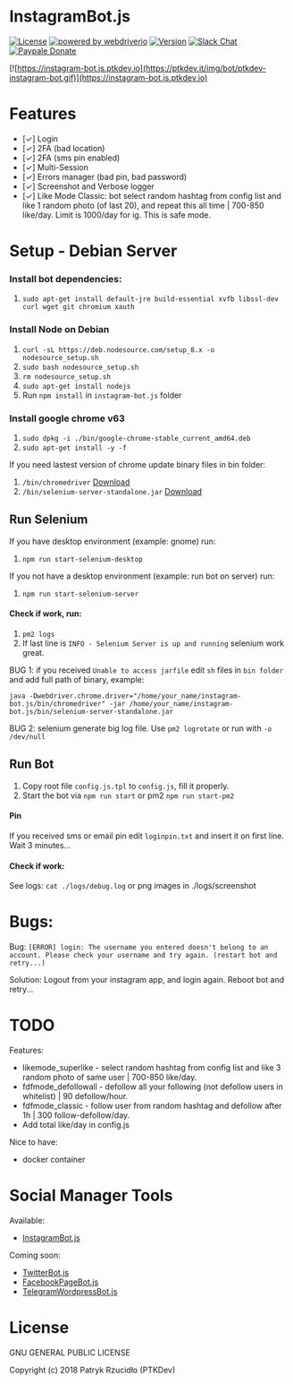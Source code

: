 # InstagramBot.js
[![License](https://img.shields.io/badge/license-GLPv3-brightgreen.svg)]()
[![powered by webdriverio](https://img.shields.io/badge/powered%20by-webdriverio-46aef7.svg)](https://github.com/webdriverio/webdriverio)
[![Version](https://img.shields.io/badge/version-v0.4.1-lightgrey.svg)](https://github.com/ptkdev/instagram-bot.js/releases)
[![Slack Chat](https://img.shields.io/badge/chat%20on-Slack-orange.svg)](https://slack.ptkdev.io)
[![Paypale Donate](https://img.shields.io/badge/donate-PayPal-red.svg)](https://paypal.me/ptkdev)

[![https://instagram-bot.js.ptkdev.io](https://ptkdev.it/img/bot/ptkdev-instagram-bot.gif)](https://instagram-bot.js.ptkdev.io)

# Features
* [✓] Login
* [✓] 2FA (bad location)
* [✓] 2FA (sms pin enabled)
* [✓] Multi-Session
* [✓] Errors manager (bad pin, bad password)
* [✓] Screenshot and Verbose logger
* [✓] Like Mode Classic: bot select random hashtag from config list and like 1 random photo (of last 20), and repeat this all time | 700-850 like/day. Limit is 1000/day for ig. This is safe mode.

# Setup - Debian Server
### Install bot dependencies:
1. `sudo apt-get install default-jre build-essential xvfb libssl-dev curl wget git chromium xauth`

### Install Node on Debian
1. `curl -sL https://deb.nodesource.com/setup_8.x -o nodesource_setup.sh `
2. `sudo bash nodesource_setup.sh`
3. `rm nodesource_setup.sh`
4. `sudo apt-get install nodejs`
5. Run `npm install` in `instagram-bot.js` folder

### Install google chrome v63
1. `sudo dpkg -i ./bin/google-chrome-stable_current_amd64.deb`
2. `sudo apt-get install -y -f`

If you need lastest version of chrome update binary files in bin folder:
1. `/bin/chromedriver` [Download](https://sites.google.com/a/chromium.org/chromedriver/)
2. `/bin/selenium-server-standalone.jar` [Download](http://www.seleniumhq.org/download/)

## Run Selenium
If you have desktop environment (example: gnome) run:
1. `npm run start-selenium-desktop`

If you not have a desktop environment (example: run bot on server) run:
1. `npm run start-selenium-server`

#### Check if work, run:
1. `pm2 logs`
2. If last line is `INFO - Selenium Server is up and running` selenium work great.

BUG 1: if you received `Unable to access jarfile` edit `sh` files in `bin folder` and add full path of binary, example:

`java -Dwebdriver.chrome.driver="/home/your_name/instagram-bot.js/bin/chromedriver" -jar /home/your_name/instagram-bot.js/bin/selenium-server-standalone.jar`

BUG 2: selenium generate big log file. Use `pm2 logrotate` or run with `-o /dev/null`

## Run Bot
1. Copy root file `config.js.tpl` to `config.js`, fill it properly.
2. Start the bot via `npm run start` or pm2 `npm run start-pm2`

#### Pin
If you received sms or email pin edit `loginpin.txt` and insert it on first line. Wait 3 minutes...

#### Check if work:
See logs: `cat ./logs/debug.log` or png images in ./logs/screenshot

# Bugs:
Bug: `[ERROR] login: The username you entered doesn't belong to an account. Please check your username and try again. (restart bot and retry...)`

Solution: Logout from your instagram app, and login again. Reboot bot and retry...

# TODO
Features:
* likemode_superlike - select random hashtag from config list and like 3 random photo of same user | 700-850 like/day.
* fdfmode_defollowall - defollow all your following (not defollow users in whitelist) | 90 defollow/hour.
* fdfmode_classic - follow user from random hashtag and defollow after 1h | 300 follow-defollow/day.
* Add total like/day in config.js 

Nice to have:
* docker container

# Social Manager Tools
Available:
- [InstagramBot.js](https://github.com/social-manager-tools/instagram-bot.js)

Coming soon:
- [TwitterBot.js](https://github.com/social-manager-tools/twitter-bot.js)
- [FacebookPageBot.js](https://github.com/social-manager-tools/facebook-page-bot.js)
- [TelegramWordpressBot.js](https://github.com/social-manager-tools/telegram-wordpress-news-bot.js)

# License

GNU GENERAL PUBLIC LICENSE

Copyright (c) 2018 Patryk Rzucidło (PTKDev)
